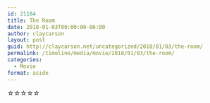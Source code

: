 ```yaml
---
id: 21184
title: The Room
date: 2018-01-03T00:00:00-06:00
author: claycarson
layout: post
guid: http://claycarson.net/uncategorized/2018/01/03/the-room/
permalink: /timeline/media/movie/2018/01/03/the-room/
categories:
  - Movie
format: aside
---
```

<div class="media-details"></div>

<div class="media-creator"></div>

<div class="media-rating">☆☆☆☆☆</div>